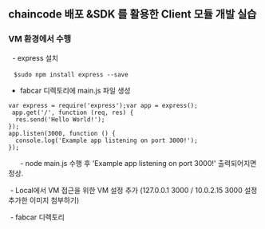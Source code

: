 ## chaincode 배포 &SDK 를 활용한 Client 모듈 개발 실습
### VM 환경에서 수행
  - express 설치
  
 ```
 $sudo npm install express --save
 ```
    
 - fabcar 디렉토리에 main.js 파일 생성  
 
  ``` 
 var express = require('express');var app = express();
 app.get('/', function (req, res) {
    res.send('Hello World!');
 });
 app.listen(3000, function () {
    console.log('Example app listening on port 3000!');
 });      
 ```
    
  - node main.js 수행 후 'Example app listening on port 3000!' 출력되어지면 정상.

  - Local에서 VM 접근을 위한 VM 설정 추가
  (127.0.0.1 3000 / 10.0.2.15 3000 설정 추가한 이미지 첨부하기)
  
  - fabcar 디렉토리 



